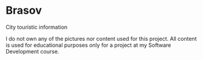 # Brasov

City touristic information

I do not own any of the pictures nor content used for this project. All content is used for educational purposes only for a project at my Software Development course.
